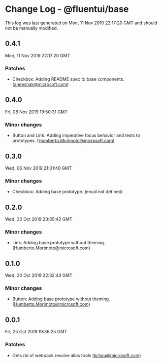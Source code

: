# Change Log - @fluentui/base

This log was last generated on Mon, 11 Nov 2019 22:17:20 GMT and should not be manually modified.

## 0.4.1
Mon, 11 Nov 2019 22:17:20 GMT

### Patches

- Checkbox: Adding README spec to base components. (aneeshak@microsoft.com)
## 0.4.0
Fri, 08 Nov 2019 19:50:31 GMT

### Minor changes

- Button and Link: Adding imperative focus behavior and tests to prototypes. (Humberto.Morimoto@microsoft.com)
## 0.3.0
Wed, 06 Nov 2019 21:01:40 GMT

### Minor changes

- Checkbox: Adding base prototype. (email not defined)
## 0.2.0
Wed, 30 Oct 2019 23:35:42 GMT

### Minor changes

- Link: Adding base prototype without theming. (Humberto.Morimoto@microsoft.com)
## 0.1.0
Wed, 30 Oct 2019 22:32:43 GMT

### Minor changes

- Button: Adding base prototype without theming. (Humberto.Morimoto@microsoft.com)
## 0.0.1
Fri, 25 Oct 2019 19:36:25 GMT

### Patches

- Gets rid of webpack resolve alias tools (kchau@microsoft.com)